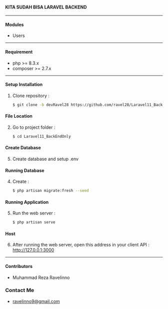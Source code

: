 #### KITA SUDAH BISA LARAVEL BACKEND ####

***
#### Modules ####
- Users

***
#### Requirement ####
- php >= 8.3.x
- composer >= 2.7.x

***
#### Setup Installation ####
1. Clone repository :
   ```bash
   $ git clone -b devRavel28 https://github.com/ravel28/Laravel11_BackEndOnly
   ```
#### File Location ####
2. Go to project folder : 
   ```bash
   $ cd Laravel11_BackEndOnly
   ```

#### Create Database ####
5. Create database and setup .env

#### Running Database ####
4. Create :
   ```bash
   $ php artisan migrate:fresh --seed
   ```

#### Running Application ####
5. Run the web server :
   ```bash
   $ php artisan serve
   ```

#### Host ####
6. After running the web server, open this address in your client API : http://127.0.0.1:3000

***
#### Contributors ####
- Muhammad Reza Ravelinno 

### Contact Me ####
- ravelinno9@gmail.com